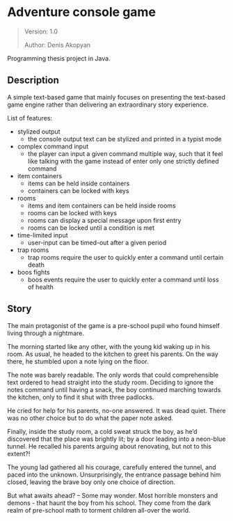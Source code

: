 # Adventure console game

> Version: 1.0
> 
> Author: Denis Akopyan

Programming thesis project in Java.

## Description

A simple text-based game that mainly focuses on presenting the text-based game engine rather than delivering an extraordinary story experience.

List of features:

 - stylized output
    - the console output text can be stylized and printed in a typist mode
 - complex command input
    - the player can input a given command multiple way, such that it feel like talking with the game instead of enter only one strictly defined command
 - item containers
    - items can be held inside containers
    - containers can be locked with keys
 - rooms
    - items and item containers can be held inside rooms
    - rooms can be locked with keys
    - rooms can display a special message upon first entry
    - rooms can be locked until a condition is met
 - time-limited input
    - user-input can be timed-out after a given period
 - trap rooms
    - trap rooms require the user to quickly enter a command until certain death
 - boos fights
    - boos events require the user to quickly enter a command until loss of health

## Story

The main protagonist of the game is a pre-school pupil who found himself living through a nightmare.

The morning started like any other, with the young kid waking up in his room. As usual, he headed to the kitchen to greet his parents. On the way there, he stumbled upon a note lying on the floor.

The note was barely readable. The only words that could comprehensible text ordered to head straight into the study room. Deciding to ignore the notes command until having a snack, the boy continued marching towards the kitchen, only to find it shut with three padlocks.

He cried for help for his parents, no-one answered. It was dead quiet. There was no other choice but to do what the paper note asked.

Finally, inside the study room, a cold sweat struck the boy, as he’d discovered that the place was brightly lit; by a door leading into a neon-blue tunnel. He recalled his parents arguing about renovating, but not to this extent?!

The young lad gathered all his courage, carefully entered the tunnel, and paced into the unknown. Unsurprisingly, the entrance passage behind him closed, leaving the brave boy only one choice of direction.

But what awaits ahead? – Some may wonder. Most horrible monsters and demons - that haunt the boy from his school. They come from the dark realm of pre-school math to torment children all-over the world.